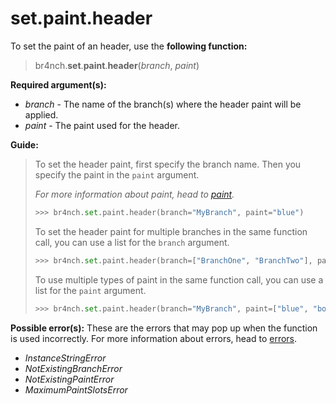 # set.paint.header

To set the paint of an header, use the **following function:**

> br4nch.**set**.**paint**.**header**(*branch*, *paint*)

**Required argument(s):**

- *branch* - The name of the branch(s) where the header paint will be applied.
- *paint* - The paint used for the header.

**Guide:**

> To set the header paint, first specify the branch name. Then you specify the paint in the `paint` argument.
>
> *For more information about paint, head to [paint](../../../guides/paint.md).*
>
> ```python
> >>> br4nch.set.paint.header(branch="MyBranch", paint="blue")
> ```
>
> To set the header paint for multiple branches in the same function call, you can use a list for the `branch` argument.
>
> ```python
> >>> br4nch.set.paint.header(branch=["BranchOne", "BranchTwo"], paint="red")
> ```
>
> To use multiple types of paint in the same function call, you can use a list for the `paint` argument.
>
> ```python
> >>> br4nch.set.paint.header(branch="MyBranch", paint=["blue", "bold"])
> ```

**Possible error(s):**
These are the errors that may pop up when the function is used incorrectly.
For more information about errors, head to [errors](../../guides/errors.md).

- *InstanceStringError*
- *NotExistingBranchError*
- *NotExistingPaintError*
- *MaximumPaintSlotsError*

